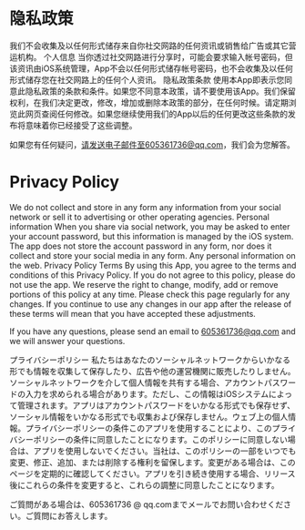 # 隐私政策
我们不会收集及以任何形式储存来自你社交网路的任何资讯或销售给广告或其它营运机构。  个人信息  当你透过社交网路进行分享时，可能会要求输入帐号密码，但该资讯由iOS系统管理，App不会以任何形式储存帐号密码，也不会收集及以任何形式储存您在社交网路上的任何个人资讯。  隐私政策条款  使用本App即表示您同意此隐私政策的条款和条件。如果您不同意本政策，请不要使用该App。我们保留权利，在我们决定更改，修改，增加或删除本政策的部分，在任何时候。请定期浏览此网页查阅任何修改。如果您继续使用我们的App以后的任何更改这些条款的发布将意味着你已经接受了这些调整。

如果您有任何疑问，请发送电子邮件至605361736@qq.com，我们会为您解答。

# Privacy Policy
We do not collect and store in any form any information from your social network or sell it to advertising or other operating agencies. Personal information When you share via social network, you may be asked to enter your account password, but this information is managed by the iOS system. The app does not store the account password in any form, nor does it collect and store your social media in any form. Any personal information on the web. Privacy Policy Terms By using this App, you agree to the terms and conditions of this Privacy Policy. If you do not agree to this policy, please do not use the app. We reserve the right to change, modify, add or remove portions of this policy at any time. Please check this page regularly for any changes. If you continue to use any changes in our app after the release of these terms will mean that you have accepted these adjustments.

If you have any questions, please send an email to 605361736@qq.com and we will answer your questions.

プライバシーポリシー
私たちはあなたのソーシャルネットワークからいかなる形でも情報を収集して保存したり、広告や他の運営機関に販売したりしません。ソーシャルネットワークを介して個人情報を共有する場合、アカウントパスワードの入力を求められる場合があります。ただし、この情報はiOSシステムによって管理されます。アプリはアカウントパスワードをいかなる形式でも保存せず、ソーシャル情報をいかなる形式でも収集および保存しません。ウェブ上の個人情報。プライバシーポリシーの条件このアプリを使用することにより、このプライバシーポリシーの条件に同意したことになります。このポリシーに同意しない場合は、アプリを使用しないでください。当社は、このポリシーの一部をいつでも変更、修正、追加、または削除する権利を留保します。変更がある場合は、このページを定期的に確認してください。アプリを引き続き使用する場合、リリース後にこれらの条件を変更すると、これらの調整に同意したことになります。

ご質問がある場合は、605361736 @ qq.comまでメールでお問い合わせください。ご質問にお答えします。
